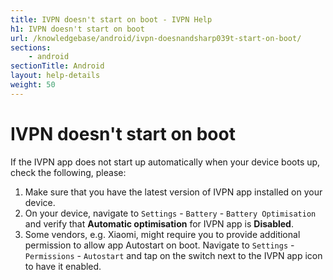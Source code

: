 ```yaml
---
title: IVPN doesn't start on boot - IVPN Help
h1: IVPN doesn't start on boot
url: /knowledgebase/android/ivpn-doesnandsharp039t-start-on-boot/
sections:
    - android
sectionTitle: Android
layout: help-details
weight: 50
---
```

# IVPN doesn't start on boot

If the IVPN app does not start up automatically when your device boots up, check the following, please:

1. Make sure that you have the latest version of IVPN app installed on your device.
2. On your device, navigate to `Settings` - `Battery` - `Battery Optimisation` and verify that **Automatic optimisation** for IVPN app is **Disabled**.
3. Some vendors, e.g. Xiaomi, might require you to provide additional permission to allow app Autostart on boot. Navigate to `Settings` - `Permissions` - `Autostart` and tap on the switch next to the IVPN app icon to have it enabled.
